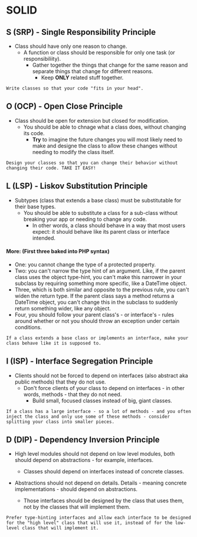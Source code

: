 # SOLID

## S (SRP) - Single Responsibility Principle
- Class should have only one reason to change.
  - A function or class should be responsible for only one task (or responsibiliity).
    - Gather together the things that change for the same reason and separate things that change for different reasons.
       - Keep **ONLY** related stuff together.

```Write classes so that your code "fits in your head".```

## O (OCP) - Open Close Principle
- Class should be open for extension but closed for modification.
  - You should be able to chnage what a class does, without changing its code.
    - **Try** to imagine the future changes you will most likely need to make and designe the class to allow these changes without needing to modify the class itself.

```Design your classes so that you can change their behavior without changing their code. TAKE IT EASY!```

## L (LSP) - Liskov Substitution Principle
- Subtypes (class that extends a base class) must be substitutable for their base types.
  - You should be able to substitute a class for a sub-class without breaking your app or needing to change any code.
    - In other words, a class should behave in a way that most users expect: it should behave like its parent class or interface intended.
#### More: **(First three baked into PHP syntax)**
- One: you cannot change the type of a protected property.
- Two: you can't narrow the type hint of an argument. Like, if the parent class uses the object type-hint, you can't make this narrower in your subclass by requiring something more specific, like a DateTime object.
- Three, which is both similar and opposite to the previous rule, you can't widen the return type. If the parent class says a method returns a DateTime object, you can't change this in the subclass to suddenly return something wider, like any object.
- Four, you should follow your parent class's - or interface's - rules around whether or not you should throw an exception under certain conditions.

```If a class extends a base class or implements an interface, make your class behave like it is supposed to.```

## I (ISP) - Interface Segregation Principle
- Clients should not be forced to depend on interfaces (also abstract aka public methods) that they do not use.
  - Don't force clients of your class to depend on interfaces - in other words, methods - that they do not need.
    - Build small, focused classes instead of big, giant classes.

```If a class has a large interface - so a lot of methods - and you often inject the class and only use some of these methods - consider splitting your class into smaller pieces.```

## D (DIP) - Dependency Inversion Principle
- High level modules should not depend on low level modules, both should depend on abstractions - for example, interfaces.
  - Classes should depend on interfaces instead of concrete classes.

- Abstractions should not depend on details. Details - meaning concrete implementations - should depend on abstractions.
  - Those interfaces should be designed by the class that uses them, not by the classes that will implement them.

```Prefer type-hinting interfaces and allow each interface to be designed for the "high level" class that will use it, instead of for the low-level class that will implement it.```
